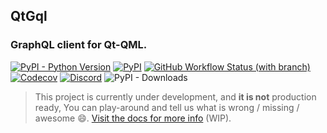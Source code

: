 ## QtGql
###  GraphQL client for Qt-QML.
[![PyPI - Python Version](https://img.shields.io/pypi/pyversions/qtgql?style=for-the-badge)](https://pypi.org/project/qtgql/)
[![PyPI](https://img.shields.io/pypi/v/qtgql?style=for-the-badge)](https://pypi.org/project/qtgql/)
[![GitHub Workflow Status (with branch)](https://img.shields.io/github/actions/workflow/status/nrbnlulu/qtgql/tests.yml?branch=main&style=for-the-badge)
](https://github.com/nrbnlulu/qtgql/actions/workflows/tests.yml)
[![Codecov](https://img.shields.io/codecov/c/github/nrbnlulu/qtgql?style=for-the-badge)](https://app.codecov.io/gh/nrbnlulu/qtgql)
[![Discord](https://img.shields.io/discord/1067870318301032558?label=discord&style=for-the-badge)](https://discord.gg/5vmRRJp9fu)
![PyPI - Downloads](https://img.shields.io/pypi/dm/qtgql?style=for-the-badge)

>This project is currently under development, and **it is not** production ready,
You can play-around and tell us what is wrong / missing / awesome :smile:.
[Visit the docs for more info](https://nrbnlulu.github.io/qtgql/) (WIP).
